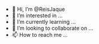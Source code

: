 - 👋 Hi, I’m @ReisJaque
- 👀 I’m interested in ...
- 🌱 I’m currently learning ...
- 💞️ I’m looking to collaborate on ...
- 📫 How to reach me ...

<!---
ReisJaque/ReisJaque is a ✨ special ✨ repository because its `README.md` (this file) appears on your GitHub profile.
You can click the Preview link to take a look at your changes.
--->
